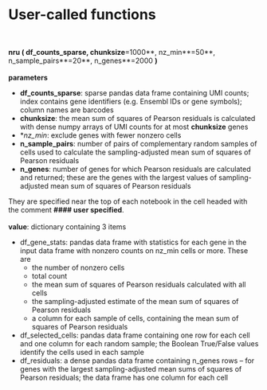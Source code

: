# User-called functions
<br>

**nru ( df_counts_sparse, chunksize**=1000**, nz_min**=50**, n_sample_pairs**=20**, n_genes**=2000 **)**
<br><br>
__parameters__
-	**df_counts_sparse**: sparse pandas data frame containing UMI counts; index contains gene identifiers (e.g. Ensembl IDs or gene symbols); column names are barcodes
-	**chunksize**: the mean sum of squares of Pearson residuals is calculated with dense numpy arrays of  UMI counts for at most **chunksize** genes
-	**nz_min*:  exclude genes with fewer nonzero cells
-	**n_sample_pairs**: number of pairs of complementary random samples of cells used to calculate the sampling-adjusted mean sum of squares of Pearson residuals
-	**n_genes**: number of genes for which Pearson residuals are calculated and returned;  these are the genes with the largest values of sampling-adjusted mean sum of squares of Pearson residuals

They are specified near the top of each notebook in the cell headed with the comment **#### user specified**. 
<br><br>
__value__: dictionary containing 3 items
-	df_gene_stats: pandas data frame with statistics for each gene in the input data frame with nonzero counts on  nz_min  cells or more.  These are
    - the number of nonzero cells
    - total count
    - the mean sum of squares of Pearson residuals calculated with all cells
    - the sampling-adjusted estimate of the mean sum of squares of Pearson residuals
    - a column for each sample of cells, containing the mean sum of squares of Pearson residuals
-	df_selected_cells:  pandas data frame containing one row for each cell and one column for each random sample; the Boolean True/False values identify the cells used in each sample
-	df_residuals: a dense pandas data frame containing n_genes rows – for genes with the largest sampling-adjusted mean sums of squares of Pearson residuals; the data frame has one column for each cell
<br><br><br>
